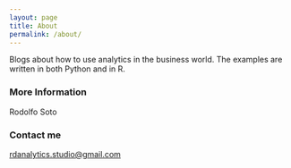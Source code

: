```yaml
---
layout: page
title: About
permalink: /about/
---
```


Blogs about how to use analytics in the business world. The examples are written in both Python and in R. 

### More Information

Rodolfo Soto

### Contact me

[rdanalytics.studio@gmail.com](mailto:rdanalytics.studio@gmail.com)
